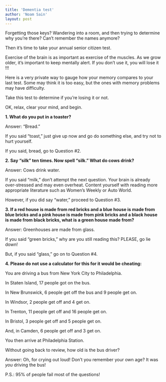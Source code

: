 ```yaml
---
title: 'Dementia test'
author: 'Noam Sain'
layout: post
---
```


Forgetting those keys? Wandering into a room, and then trying to determine why you’re there? Can’t remember the names anymore?

Then it’s time to take your annual senior citizen test.

Exercise of the brain is as important as exercise of the muscles. As we grow older, it’s important to keep mentally alert. If you don’t use it, you will lose it !!!

Here is a very private way to gauge how your memory compares to your last test. Some may think it is too easy, but the ones with memory problems may have difficulty.

Take this test to determine if you’re losing it or not.

OK, relax, clear your mind, and begin.

**1. What do you put in a toaster?**

Answer: “Bread.”

If you said “toast,” just give up now and go do something else, and try not to hurt yourself.

If you said, bread, go to Question #2.

**2. Say “silk” ten times. Now spell “silk.” What do cows drink?**

Answer: Cows drink water.

If you said “milk,” don’t attempt the next question. Your brain is already over-stressed and may even overheat. Content yourself with reading more appropriate literature such as Women’s Weekly or Auto World.

However, if you did say “water,” proceed to Question #3.

**3. If a red house is made from red bricks and a blue house is made from blue bricks and a pink house is made from pink bricks and a black house is made from black bricks, what is a green house made from?**

Answer: Greenhouses are made from glass.

If you said “green bricks,” why are you still reading this? PLEASE, go lie down!

But, if you said “glass,” go on to Question #4.

**4. Please do not use a calculator for this for it would be cheating:**

You are driving a bus from New York City to Philadelphia.

In Staten Island, 17 people got on the bus.

In New Brunswick, 6 people get off the bus and 9 people get on.

In Windsor, 2 people get off and 4 get on.

In Trenton, 11 people get off and 16 people get on.

In Bristol, 3 people get off and 5 people get on.

And, in Camden, 6 people get off and 3 get on.

You then arrive at Philadelphia Station.

Without going back to review, how old is the bus driver?

Answer: Oh, for crying out loud! Don’t you remember your own age? It was *you* driving the bus!

P.S.: 95% of people fail most of the questions!
